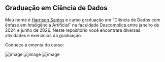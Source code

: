 ## Graduação em Ciência de Dados

Meu nome é [Harrison Santos](https://www.linkedin.com/in/harrison-santos-664a634a/) e curso graduação em "Ciência de Dados com ênfase em Inteligência Artificial" na faculdade Descomplica entre janeiro de 2024 e junho de 2026. Neste repositório você encontrará diversas atividades e exercícios da graduação. 

 Conheça a ementa do curso:  

![image](https://github.com/harrisonst/DataScienceFaculdadeDescomplica/assets/104225880/b03c355f-5901-4035-9753-a57cfe21c619)
![image](https://github.com/harrisonst/DataScienceFaculdadeDescomplica/assets/104225880/66ea5548-2e67-4d62-bfce-f28a0d35e1da)
![image](https://github.com/harrisonst/DataScienceFaculdadeDescomplica/assets/104225880/3edd476d-c51e-4da9-a4d4-54b59dec512b)

